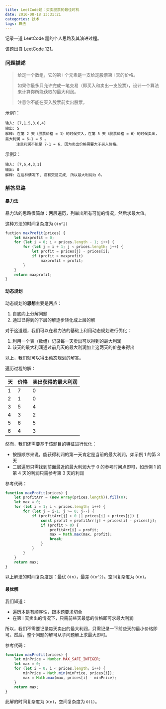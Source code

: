 ```yaml
---
title: LeetCode题：买卖股票的最佳时机
date: 2016-08-18 13:31:21
categories: 技术
tags: 算法
---
```


记录一道 LeetCode 题的个人思路及其演进过程。

该题出自 [LeetCode 121](https://leetcode-cn.com/problems/best-time-to-buy-and-sell-stock/)。

### 问题描述

> 给定一个数组，它的第 i 个元素是一支给定股票第 i 天的价格。
>
> 如果你最多只允许完成一笔交易（即买入和卖出一支股票），设计一个算法来计算你所能获取的最大利润。
>
> 注意你不能在买入股票前卖出股票。

<!--more-->

示例1：
```
输入: [7,1,5,3,6,4]
输出: 5
解释: 在第 2 天（股票价格 = 1）的时候买入，在第 5 天（股票价格 = 6）的时候卖出，最大利润 = 6-1 = 5 。
     注意利润不能是 7-1 = 6, 因为卖出价格需要大于买入价格。
```

示例2：
```
输入: [7,6,4,3,1]
输出: 0
解释: 在这种情况下, 没有交易完成, 所以最大利润为 0。
```

### 解答思路

#### 暴力法

暴力法的思路很简单：两层遍历，列举出所有可能的情况，然后求最大值。

这种方法的时间复杂度为 `O(n^2)`

```js
fuction maxProfit(prices) {
    let maxprofit = 0;
    for (let i = 0; i < prices.length - 1; i++) {
        for (let j = i + 1; j < prices.length; j++) {
            let profit = prices[j] - prices[i];
            if (profit > maxprofit)
                maxprofit = profit;
        }
    }
    return maxprofit;
}
```

#### 动态规划

动态规划的**思想**主要是两点：
1. 自底向上分解问题
2. 通过已得到的下层的解逐步转化成上层的解

对于这道题，我们可以在暴力法的基础上利用动态规划进行优化：
1. 利用一个表（数组）记录每一天卖出可以得到的最大利润
2. 该天的最大利润通过前几天的最大利润加上这两天的价差来得出

以上，我们就可以得出动态规划的解答。

遍历过程的解：

天 | 价格 | 卖出获得的最大利润
---|---|---
1 | 7 | 0
2 | 1 | 0
3 | 5 | 4
4 | 3 | 2
5 | 6 | 5
6 | 4 | 3

然而，我们还需要基于该题目的特征进行优化：
- 按照顺序来说，能获得利润的第一天肯定是当前的最大利润，如示例 1 的第 3 天
- 二层遍历只需找到前面最近的最大利润大于 0 的参考时间点即可，如示例 1 的第 4 天的利润只需参考第 3 天的利润

参考代码：
```js
function maxProfit(prices) {
    let profitArr = (new Array(prices.length)).fill(0);
    let max = 0;
    for (let i = 1; i < prices.length; i++) {
        for (let j = i-1; j >= 0; j--) {
            if (profitArr[j] > 0 || prices[i] > prices[j]) {
                const profit = profitArr[j] + prices[i] - prices[j];
                if (profit > 0) {
                    profitArr[i] = profit;
                    max = Math.max(max, profit);
                    break;
                }
            }
        }
    }
    return max;
}
```

以上解法的时间复杂度是：最优 `O(n)`，最差 `O(n^2)`。空间复杂度为 `O(n)`。

#### 最优解

我们知道：
- 遍历本是有顺序性，跟本题要求切合
- 在第 i 天卖出的情况下，只需前些天最低的价格即可求最大利润

所以，我们不需要记录每天卖出的最大利润，只需记录一下前些天的最小价格即可。然后，整个问题的解可从子问题解上求最大即可。

参考代码：
```js
function maxProfit(prices) {
    let minPrice = Number.MAX_SAFE_INTEGER;
    let max = 0;
    for (let i = 0; i < prices.length; i++) {
        minPrice = Math.min(minPrice, prices[i]);
        max = Math.max(max, prices[i] - minPrice);
    }
    return max;
}
```

此解的时间复杂度为 `O(n)`，空间复杂度为 `O(1)`。
